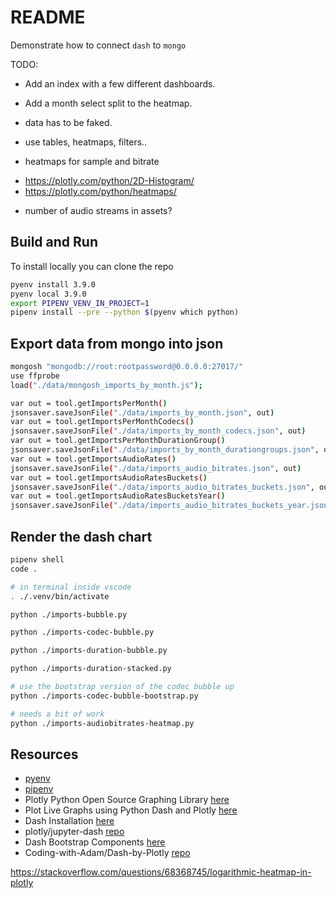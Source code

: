 # README

Demonstrate how to connect `dash` to `mongo`

TODO:
 
* Add an index with a few different dashboards.  
* Add a month select split to the heatmap.  

* data has to be faked.  
* use tables, heatmaps, filters.. 

* heatmaps for sample and bitrate 
- https://plotly.com/python/2D-Histogram/
- https://plotly.com/python/heatmaps/
* number of audio streams in assets?


## Build and Run

To install locally you can clone the repo

```sh
pyenv install 3.9.0
pyenv local 3.9.0
export PIPENV_VENV_IN_PROJECT=1
pipenv install --pre --python $(pyenv which python)
```

## Export data from mongo into json

```sh
mongosh "mongodb://root:rootpassword@0.0.0.0:27017/"
use ffprobe  
load("./data/mongosh_imports_by_month.js");

var out = tool.getImportsPerMonth()
jsonsaver.saveJsonFile("./data/imports_by_month.json", out)
var out = tool.getImportsPerMonthCodecs()
jsonsaver.saveJsonFile("./data/imports_by_month_codecs.json", out)
var out = tool.getImportsPerMonthDurationGroup()
jsonsaver.saveJsonFile("./data/imports_by_month_durationgroups.json", out)
var out = tool.getImportsAudioRates()
jsonsaver.saveJsonFile("./data/imports_audio_bitrates.json", out)
var out = tool.getImportsAudioRatesBuckets()
jsonsaver.saveJsonFile("./data/imports_audio_bitrates_buckets.json", out)
var out = tool.getImportsAudioRatesBucketsYear()
jsonsaver.saveJsonFile("./data/imports_audio_bitrates_buckets_year.json", out)
```

## Render the dash chart

```sh
pipenv shell
code . 

# in terminal inside vscode
. ./.venv/bin/activate    

python ./imports-bubble.py     

python ./imports-codec-bubble.py       

python ./imports-duration-bubble.py       

python ./imports-duration-stacked.py

# use the bootstrap version of the codec bubble up
python ./imports-codec-bubble-bootstrap.py

# needs a bit of work
python ./imports-audiobitrates-heatmap.py 
```

## Resources

* [pyenv](https://github.com/pyenv/pyenv)  
* [pipenv](https://pypi.org/project/pipenv/)  
* Plotly Python Open Source Graphing Library [here](https://plotly.com/python/)
* Plot Live Graphs using Python Dash and Plotly [here](https://www.geeksforgeeks.org/plot-live-graphs-using-python-dash-and-plotly/)  
* Dash Installation [here](https://dash.plotly.com/installation)  
* plotly/jupyter-dash [repo](https://github.com/plotly/jupyter-dash)  
* Dash Bootstrap Components [here](https://dash-bootstrap-components.opensource.faculty.ai/)  
* Coding-with-Adam/Dash-by-Plotly [repo](https://github.com/Coding-with-Adam/Dash-by-Plotly)  

https://stackoverflow.com/questions/68368745/logarithmic-heatmap-in-plotly